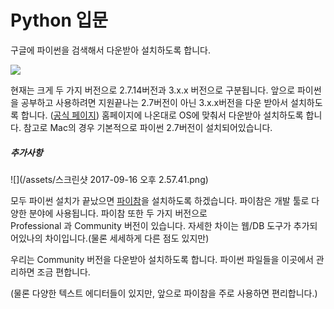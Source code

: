 # Python 입문

구글에 파이썬을 검색해서 다운받아 설치하도록 합니다.

![](http://cfile24.uf.tistory.com/image/21703042586E22CF0665BF)

현재는 크게 두 가지 버전으로 2.7.14버전과 3.x.x 버전으로 구분됩니다. 앞으로 파이썬을 공부하고 사용하려면 지원끝나는 2.7버전이 아닌 3.x.x버전을 다운 받아서 설치하도록 합니다. \([공식 페이지](https://www.python.org/downloads/)\) 홈페이지에 나온대로 OS에 맞춰서 다운받아 설치하도록 합니다. 참고로 Mac의 경우 기본적으로 파이썬 2.7버전이 설치되어있습니다. 







##### 추가사항

![](/assets/스크린샷 2017-09-16 오후 2.57.41.png)



모두 파이썬 설치가 끝났으면 [파이참](https://www.jetbrains.com/pycharm/download/)을 설치하도록 하겠습니다. 파이참은 개발 툴로 다양한 분야에 사용됩니다. 파이참 또한 두 가지 버전으로  
Professional 과 Community 버전이 있습니다. 자세한 차이는 웹/DB 도구가 추가되어있나의 차이입니다.\(물론 세세하게 다른 점도 있지만\)

우리는 Community 버전을 다운받아 설치하도록 합니다. 파이썬 파일들을 이곳에서 관리하면 조금 편합니다.

\(물론 다양한 텍스트 에디터들이 있지만, 앞으로 파이참을 주로 사용하면 편리합니다.\)





